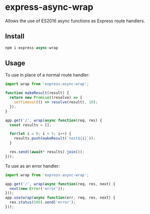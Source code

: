 # express-async-wrap
Allows the use of ES2016 async functions as Express route handlers.

## Install

```javascript
npm i express-async-wrap
```

## Usage

To use in place of a normal route handler:

```javascript
import wrap from 'express-async-wrap';

function makeResult(result) {
  return new Promise((resolve) => {
    setTimeout(() => resolve(result), 10);
  });
}

app.get('/', wrap(async function(req, res) {
  const results = [];

  for(let i = 0; i < 5; i++) {
    results.push(makeResult(`test${i}`));
  }

  res.send((await* results).join());
}));
```

To use as an error handler:

```javascript
import wrap from 'express-async-wrap';

app.get('/', wrap(async function(req, res, next) {
  next(new Error('error'));
}));
app.use(wrap(async function(err, req, res, next) {
  res.status(500).send('error');
}));
```
